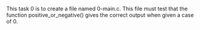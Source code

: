 This task 0 is to create a file named 0-main.c. This file must test that the function positive_or_negative() gives the correct output when given a case of 0.
